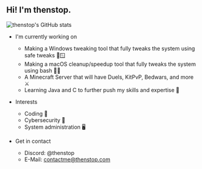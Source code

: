 ## Hi! I'm thenstop.

![thenstop's GitHub stats](https://github-readme-stats.vercel.app/api?username=thenstop&show_icons=true&theme=transparent)

- I'm currently working on
  - Making a Windows tweaking tool that fully tweaks the system using safe tweaks 🏃🪟
  - Making a macOS cleanup/speedup tool that fully tweaks the system using bash 🏃🍎
  - A Minecraft Server that will have Duels, KitPvP, Bedwars, and more ⚔️
  - Learning Java and C to further push my skills and expertise 🧠

- Interests
  - Coding 🔢
  - Cybersecurity 🔐
  - System administration 🖥️

- Get in contact
  - Discord: @thenstop
  - E-Mail: contactme@thenstop.com
